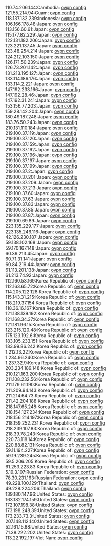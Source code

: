 110.74.206.144:Cambodia: [ovpn config](vpn/110_74_206_144.ovpn)  
121.55.214.94:Guam: [ovpn config](vpn/121_55_214_94.ovpn)  
118.137.132.239:Indonesia: [ovpn config](vpn/118_137_132_239.ovpn)  
106.166.178.48:Japan: [ovpn config](vpn/106_166_178_48.ovpn)  
113.156.60.61:Japan: [ovpn config](vpn/113_156_60_61.ovpn)  
115.177.82.229:Japan: [ovpn config](vpn/115_177_82_229.ovpn)  
122.131.182.206:Japan: [ovpn config](vpn/122_131_182_206.ovpn)  
123.221.137.45:Japan: [ovpn config](vpn/123_221_137_45.ovpn)  
123.48.254.214:Japan: [ovpn config](vpn/123_48_254_214.ovpn)  
124.212.103.150:Japan: [ovpn config](vpn/124_212_103_150.ovpn)  
126.171.50.239:Japan: [ovpn config](vpn/126_171_50_239.ovpn)  
126.73.201.142:Japan: [ovpn config](vpn/126_73_201_142.ovpn)  
131.213.195.127:Japan: [ovpn config](vpn/131_213_195_127.ovpn)  
133.114.186.176:Japan: [ovpn config](vpn/133_114_186_176.ovpn)  
133.114.2.221:Japan: [ovpn config](vpn/133_114_2_221.ovpn)  
147.192.233.166:Japan: [ovpn config](vpn/147_192_233_166.ovpn)  
147.192.28.46:Japan: [ovpn config](vpn/147_192_28_46.ovpn)  
147.192.31.241:Japan: [ovpn config](vpn/147_192_31_241.ovpn)  
153.156.77.203:Japan: [ovpn config](vpn/153_156_77_203.ovpn)  
159.28.142.204:Japan: [ovpn config](vpn/159_28_142_204.ovpn)  
180.49.187.248:Japan: [ovpn config](vpn/180_49_187_248.ovpn)  
183.76.50.243:Japan: [ovpn config](vpn/183_76_50_243.ovpn)  
210.131.110.184:Japan: [ovpn config](vpn/210_131_110_184.ovpn)  
219.100.37.119:Japan: [ovpn config](vpn/219_100_37_119.ovpn)  
219.100.37.120:Japan: [ovpn config](vpn/219_100_37_120.ovpn)  
219.100.37.159:Japan: [ovpn config](vpn/219_100_37_159.ovpn)  
219.100.37.192:Japan: [ovpn config](vpn/219_100_37_192.ovpn)  
219.100.37.196:Japan: [ovpn config](vpn/219_100_37_196.ovpn)  
219.100.37.197:Japan: [ovpn config](vpn/219_100_37_197.ovpn)  
219.100.37.199:Japan: [ovpn config](vpn/219_100_37_199.ovpn)  
219.100.37.2:Japan: [ovpn config](vpn/219_100_37_2.ovpn)  
219.100.37.201:Japan: [ovpn config](vpn/219_100_37_201.ovpn)  
219.100.37.209:Japan: [ovpn config](vpn/219_100_37_209.ovpn)  
219.100.37.213:Japan: [ovpn config](vpn/219_100_37_213.ovpn)  
219.100.37.60:Japan: [ovpn config](vpn/219_100_37_60.ovpn)  
219.100.37.63:Japan: [ovpn config](vpn/219_100_37_63.ovpn)  
219.100.37.83:Japan: [ovpn config](vpn/219_100_37_83.ovpn)  
219.100.37.85:Japan: [ovpn config](vpn/219_100_37_85.ovpn)  
219.100.37.87:Japan: [ovpn config](vpn/219_100_37_87.ovpn)  
219.100.69.89:Japan: [ovpn config](vpn/219_100_69_89.ovpn)  
223.135.229.177:Japan: [ovpn config](vpn/223_135_229_177.ovpn)  
223.135.246.116:Japan: [ovpn config](vpn/223_135_246_116.ovpn)  
42.126.230.187:Japan: [ovpn config](vpn/42_126_230_187.ovpn)  
59.138.102.168:Japan: [ovpn config](vpn/59_138_102_168.ovpn)  
59.170.167.148:Japan: [ovpn config](vpn/59_170_167_148.ovpn)  
60.39.213.45:Japan: [ovpn config](vpn/60_39_213_45.ovpn)  
60.71.31.141:Japan: [ovpn config](vpn/60_71_31_141.ovpn)  
60.84.219.44:Japan: [ovpn config](vpn/60_84_219_44.ovpn)  
61.113.201.138:Japan: [ovpn config](vpn/61_113_201_138.ovpn)  
61.213.74.92:Japan: [ovpn config](vpn/61_213_74_92.ovpn)  
112.160.53.169:Korea Republic of: [ovpn config](vpn/112_160_53_169.ovpn)  
112.163.65.72:Korea Republic of: [ovpn config](vpn/112_163_65_72.ovpn)  
114.205.122.128:Korea Republic of: [ovpn config](vpn/114_205_122_128.ovpn)  
115.143.31.215:Korea Republic of: [ovpn config](vpn/115_143_31_215.ovpn)  
118.219.37.154:Korea Republic of: [ovpn config](vpn/118_219_37_154.ovpn)  
118.36.16.167:Korea Republic of: [ovpn config](vpn/118_36_16_167.ovpn)  
121.138.139.192:Korea Republic of: [ovpn config](vpn/121_138_139_192.ovpn)  
121.168.34.37:Korea Republic of: [ovpn config](vpn/121_168_34_37.ovpn)  
121.181.96.15:Korea Republic of: [ovpn config](vpn/121_181_96_15.ovpn)  
123.215.120.48:Korea Republic of: [ovpn config](vpn/123_215_120_48.ovpn)  
175.123.192.6:Korea Republic of: [ovpn config](vpn/175_123_192_6.ovpn)  
183.105.233.151:Korea Republic of: [ovpn config](vpn/183_105_233_151.ovpn)  
183.99.86.242:Korea Republic of: [ovpn config](vpn/183_99_86_242.ovpn)  
1.212.13.22:Korea Republic of: [ovpn config](vpn/1_212_13_22.ovpn)  
1.234.96.240:Korea Republic of: [ovpn config](vpn/1_234_96_240.ovpn)  
1.237.32.9:Korea Republic of: [ovpn config](vpn/1_237_32_9.ovpn)  
203.234.189.148:Korea Republic of: [ovpn config](vpn/203_234_189_148.ovpn)  
210.121.163.200:Korea Republic of: [ovpn config](vpn/210_121_163_200.ovpn)  
211.108.232.56:Korea Republic of: [ovpn config](vpn/211_108_232_56.ovpn)  
211.179.61.190:Korea Republic of: [ovpn config](vpn/211_179_61_190.ovpn)  
211.209.94.143:Korea Republic of: [ovpn config](vpn/211_209_94_143.ovpn)  
211.214.64.73:Korea Republic of: [ovpn config](vpn/211_214_64_73.ovpn)  
211.42.204.188:Korea Republic of: [ovpn config](vpn/211_42_204_188.ovpn)  
218.147.65.248:Korea Republic of: [ovpn config](vpn/218_147_65_248.ovpn)  
218.154.127.234:Korea Republic of: [ovpn config](vpn/218_154_127_234.ovpn)  
218.156.214.197:Korea Republic of: [ovpn config](vpn/218_156_214_197.ovpn)  
218.159.252.231:Korea Republic of: [ovpn config](vpn/218_159_252_231.ovpn)  
218.239.107.83:Korea Republic of: [ovpn config](vpn/218_239_107_83.ovpn)  
218.39.78.243:Korea Republic of: [ovpn config](vpn/218_39_78_243.ovpn)  
220.73.118.14:Korea Republic of: [ovpn config](vpn/220_73_118_14.ovpn)  
220.88.82.131:Korea Republic of: [ovpn config](vpn/220_88_82_131.ovpn)  
59.11.194.227:Korea Republic of: [ovpn config](vpn/59_11_194_227.ovpn)  
59.19.239.245:Korea Republic of: [ovpn config](vpn/59_19_239_245.ovpn)  
59.5.206.205:Korea Republic of: [ovpn config](vpn/59_5_206_205.ovpn)  
61.253.223.83:Korea Republic of: [ovpn config](vpn/61_253_223_83.ovpn)  
5.19.3.107:Russian Federation: [ovpn config](vpn/5_19_3_107.ovpn)  
78.30.231.163:Russian Federation: [ovpn config](vpn/78_30_231_163.ovpn)  
49.228.100.129:Thailand: [ovpn config](vpn/49_228_100_129.ovpn)  
49.228.224.206:Thailand: [ovpn config](vpn/49_228_224_206.ovpn)  
139.180.147.96:United States: [ovpn config](vpn/139_180_147_96.ovpn)  
163.182.174.159:United States: [ovpn config](vpn/163_182_174_159.ovpn)  
172.107.198.38:United States: [ovpn config](vpn/172_107_198_38.ovpn)  
173.198.248.39:United States: [ovpn config](vpn/173_198_248_39.ovpn)  
173.233.73.3:United States: [ovpn config](vpn/173_233_73_3.ovpn)  
207.148.112.140:United States: [ovpn config](vpn/207_148_112_140.ovpn)  
52.161.15.68:United States: [ovpn config](vpn/52_161_15_68.ovpn)  
71.38.222.202:United States: [ovpn config](vpn/71_38_222_202.ovpn)  
113.22.192.197:Viet Nam: [ovpn config](vpn/113_22_192_197.ovpn)  
